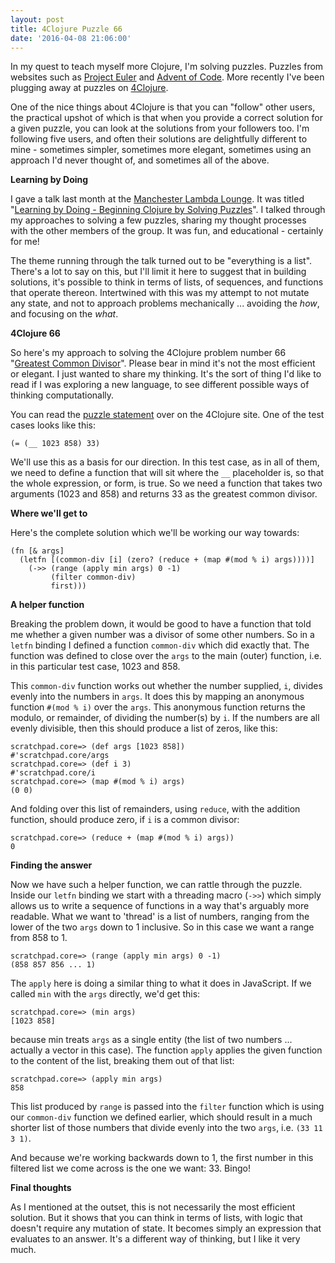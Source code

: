 ```yaml
---
layout: post
title: 4Clojure Puzzle 66
date: '2016-04-08 21:06:00'
---
```

In my quest to teach myself more Clojure, I'm solving puzzles. Puzzles from websites such as [Project Euler](http://projecteuler.net) and [Advent of Code](http://www.adventofcode.com). More recently I've been plugging away at puzzles on [4Clojure](https://www.4clojure.com).

One of the nice things about 4Clojure is that you can "follow" other users, the practical upshot of which is that when you provide a correct solution for a given puzzle, you can look at the solutions from your followers too. I'm following five users, and often their solutions are delightfully different to mine - sometimes simpler, sometimes more elegant, sometimes using an approach I'd never thought of, and sometimes all of the above.

**Learning by Doing**

I gave a talk last month at the [Manchester Lambda Lounge](http://www.lambdalounge.org.uk). It was titled "[Learning by Doing - Beginning Clojure by Solving Puzzles](https://docs.google.com/presentation/d/176SJNJEjkri4u18pxMg5hT72xFQturmMG4CoNoKBxb0/edit#slide=id.p)". I talked through my approaches to solving a few puzzles, sharing my thought processes with the other members of the group. It was fun, and educational - certainly for me!

The theme running through the talk turned out to be "everything is a list". There's a lot to say on this, but I'll limit it here to suggest that in building solutions, it's possible to think in terms of lists, of sequences, and functions that operate thereon. Intertwined with this was my attempt to not mutate any state, and not to approach problems mechanically ... avoiding the *how*, and focusing on the *what*.

**4Clojure 66**

So here's my approach to solving the 4Clojure problem number 66 "[Greatest Common Divisor](https://www.4clojure.com/problem/66)". Please bear in mind it's not the most efficient or elegant. I just wanted to share my thinking. It's the sort of thing I'd like to read if I was exploring a new language, to see different possible ways of thinking computationally.

You can read the [puzzle statement](https://www.4clojure.com/problem/66) over on the 4Clojure site. One of the test cases looks like this:

```language-clojure
(= (__ 1023 858) 33)
```
We'll use this as a basis for our direction. In this test case, as in all of them, we need to define a function that will sit where the `__` placeholder is, so that the whole expression, or form, is true. So we need a function that takes two arguments (1023 and 858) and returns 33 as the greatest common divisor.

**Where we'll get to**

Here's the complete solution which we'll be working our way towards:


```language-clojure
(fn [& args]
  (letfn [(common-div [i] (zero? (reduce + (map #(mod % i) args))))]
    (->> (range (apply min args) 0 -1)
         (filter common-div)
         first)))
```


**A helper function**

Breaking the problem down, it would be good to have a function that told me whether a given number was a divisor of some other numbers. So in a `letfn` binding I defined a function `common-div` which did exactly that. The function was defined to close over the `args` to the main (outer) function, i.e. in this particular test case, 1023 and 858. 

This `common-div` function works out whether the number supplied, `i`, divides evenly into the numbers in `args`. It does this by mapping an anonymous function `#(mod % i)` over the `args`. This anonymous function returns the modulo, or remainder, of dividing the number(s) by `i`. If the numbers are all evenly divisible, then this should produce a list of zeros, like this:

```
scratchpad.core=> (def args [1023 858])
#'scratchpad.core/args
scratchpad.core=> (def i 3)
#'scratchpad.core/i
scratchpad.core=> (map #(mod % i) args)
(0 0)
```

And folding over this list of remainders, using `reduce`, with the addition function, should produce zero, if `i` is a common divisor:

```
scratchpad.core=> (reduce + (map #(mod % i) args))
0
```

**Finding the answer**

Now we have such a helper function, we can rattle through the puzzle. Inside our `letfn` binding we start with a threading macro (`->>`) which simply allows us to write a sequence of functions in a way that's arguably more readable. What we want to 'thread' is a list of numbers, ranging from the lower of the two `args` down to 1 inclusive. So in this case we want a range from 858 to 1.

```
scratchpad.core=> (range (apply min args) 0 -1)
(858 857 856 ... 1)
```

The `apply` here is doing a similar thing to what it does in JavaScript. If we called `min` with the `args` directly, we'd get this:

```
scratchpad.core=> (min args)
[1023 858]
```

because min treats `args` as a single entity (the list of two numbers ... actually a vector in this case). The function `apply` applies the given function to the content of the list, breaking them out of that list:

```
scratchpad.core=> (apply min args)
858
```

This list produced by `range` is passed into the `filter` function which is using our `common-div` function we defined earlier, which should result in a much shorter list of those numbers that divide evenly into the two `args`, i.e. `(33 11 3 1)`. 

And because we're working backwards down to 1, the first number in this filtered list we come across is the one we want: 33. Bingo!

**Final thoughts**

As I mentioned at the outset, this is not necessarily the most efficient solution. But it shows that you can think in terms of lists, with logic that doesn't require any mutation of state. It becomes simply an expression that evaluates to an answer. It's a different way of thinking, but I like it very much.
